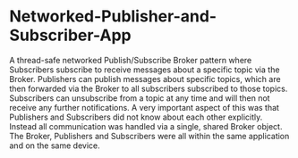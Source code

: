# Networked-Publisher-and-Subscriber-App
A  thread-safe networked Publish/Subscribe Broker pattern where Subscribers
subscribe to receive messages about a specific topic via the Broker. Publishers can publish messages
about specific topics, which are then forwarded via the Broker to all subscribers subscribed to those
topics. Subscribers can unsubscribe from a topic at any time and will then not receive any further
notifications.
A very important aspect of this was that Publishers and Subscribers did not know about each other
explicitly. Instead all communication was handled via a single, shared Broker object.  The Broker, Publishers and Subscribers were all within the same application and on the
same device.
